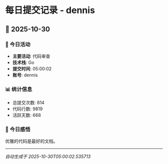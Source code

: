 # 每日提交记录 - dennis

## 📅 2025-10-30

### 🎯 今日活动
- **主要活动**: 代码审查
- **技术栈**: Go
- **提交时间**: 05:00:02
- **账号**: dennis

### 📊 统计信息
- 总提交次数: 814
- 代码行数: 9819
- 活跃天数: 668

### 💭 今日感悟
优雅的代码是最好的文档。

---
*自动生成于 2025-10-30T05:00:02.535713*
